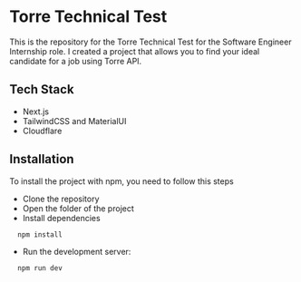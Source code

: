 
# Torre Technical Test

This is the repository for the Torre Technical Test for the Software Engineer Internship role. I created a project that allows you to find your ideal candidate for a job using Torre API.




## Tech Stack

 - Next.js 
 - TailwindCSS and MaterialUI
 - Cloudflare


## Installation

To install the project with npm, you need to follow this steps

- Clone the repository
- Open the folder of the project
- Install dependencies

```bash
  npm install 
```
- Run the development server:
```bash
  npm run dev 
```
    

